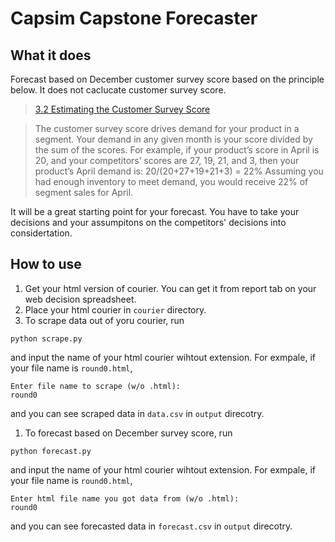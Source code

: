 # Capsim Capstone Forecaster
## What it does
Forecast based on December customer survey score based on the principle below. It does not caclucate customer survey score.

> [3.2 Estimating the Customer Survey Score](http://ww3.capsim.com/guides/capstone_harvard2011/the-guide/3-the-customer-survey-score034f.html)

>The customer survey score drives demand for your product in a segment. Your demand in any given month is your score divided by the sum of the scores. For example, if your product’s score in April is 20, and your competitors’ scores are 27, 19, 21, and 3, then your product’s April demand is:
20/(20+27+19+21+3) = 22%
Assuming you had enough inventory to meet demand, you would receive 22% of segment sales for April.

It will be a great starting point for your forecast. You have to take your decisions and your assumpitons on the competitors' decisions into considertation.

## How to use
1. Get your html version of courier. You can get it from report tab on your web decision spreadsheet.
1. Place your html courier in `courier` directory.
1. To scrape data out of yoru courier, run
```
python scrape.py
```
and input the name of your html courier wihtout extension. For exmpale, if your file name is `round0.html`,
```
Enter file name to scrape (w/o .html):
round0
```
and you can see scraped data in `data.csv` in `output` direcotry.
1. To forecast based on December survey score, run
```
python forecast.py
```
and input the name of your html courier wihtout extension. For exmpale, if your file name is `round0.html`,
```
Enter html file name you got data from (w/o .html):
round0
```
and you can see forecasted data in `forecast.csv` in `output` direcotry.